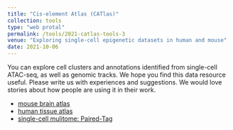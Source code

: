 ```yaml
---
title: "Cis-element Atlas (CATlas)"
collection: tools
type: "web protal"
permalink: /tools/2021-catlas-tools-3
venue: "Exploring single-cell epigenetic datasets in human and mouse"
date: 2021-10-06
---
```


You can explore cell clusters and annotations identified from single-cell ATAC-seq, as well as genomic tracks.
We hope you find this data resource useful. Please write us with experiences and suggestions. We would love stories about how people are using it in their work.

* [mouse brain atlas](http://catlas.org/mousebrain/)
* [human tissue atlas](http://catlas.org/humanenhancer/)
* [single-cell mulitome: Paired-Tag](http://catlas.org/pairedTag/)

